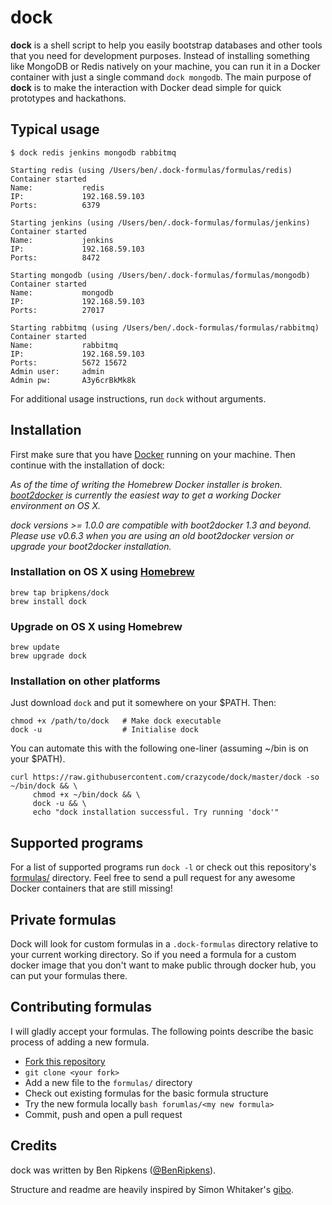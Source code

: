 # dock
**dock** is a shell script to help you easily bootstrap databases and other
tools that you need for development purposes. Instead of installing something
like MongoDB or Redis natively on your machine, you can run it in a Docker
container with just a single command `dock mongodb`. The main purpose of
**dock** is to make the interaction with Docker dead simple for quick prototypes
and hackathons.

## Typical usage

```
$ dock redis jenkins mongodb rabbitmq

Starting redis (using /Users/ben/.dock-formulas/formulas/redis)
Container started
Name:           redis
IP:             192.168.59.103
Ports:          6379

Starting jenkins (using /Users/ben/.dock-formulas/formulas/jenkins)
Container started
Name:           jenkins
IP:             192.168.59.103
Ports:          8472

Starting mongodb (using /Users/ben/.dock-formulas/formulas/mongodb)
Container started
Name:           mongodb
IP:             192.168.59.103
Ports:          27017

Starting rabbitmq (using /Users/ben/.dock-formulas/formulas/rabbitmq)
Container started
Name:           rabbitmq
IP:             192.168.59.103
Ports:          5672 15672
Admin user:     admin
Admin pw:       A3y6crBkMk8k
```

For additional usage instructions, run `dock` without arguments.

## Installation
First make sure that you have [Docker](https://docs.docker.com/) running on
your machine. Then continue with the installation of dock:

*As of the time of writing the Homebrew Docker installer is broken. [boot2docker](https://github.com/boot2docker/osx-installer/releases) is currently the easiest way to get a working Docker environment on OS X.*

*dock versions >= 1.0.0 are compatible with boot2docker 1.3 and beyond. Please use v0.6.3 when you are using an old boot2docker version or upgrade your boot2docker installation.*

### Installation on OS X using [Homebrew](http://brew.sh/)
```
brew tap bripkens/dock
brew install dock
```

### Upgrade on OS X using Homebrew
```
brew update
brew upgrade dock
```

### Installation on other platforms
Just download `dock` and put it somewhere on your $PATH. Then:
```
chmod +x /path/to/dock   # Make dock executable
dock -u                  # Initialise dock
```

You can automate this with the following one-liner (assuming ~/bin is on your $PATH).
```
curl https://raw.githubusercontent.com/crazycode/dock/master/dock -so ~/bin/dock && \
     chmod +x ~/bin/dock && \
     dock -u && \
     echo "dock installation successful. Try running 'dock'"
```

## Supported programs
For a list of supported programs run `dock -l` or check out this repository's
[formulas/](https://github.com/bripkens/dock/tree/master/formulas) directory.
Feel free to send a pull request for any awesome Docker containers that are
still missing!

## Private formulas
Dock will look for custom formulas in a `.dock-formulas` directory relative to
your current working directory. So if you need a formula for a custom docker
image that you don't want to make public through docker hub, you can put your
formulas there.

## Contributing formulas
I will gladly accept your formulas. The following points describe the basic
process of adding a new formula.

 - [Fork this repository](https://github.com/bripkens/dock/fork)
 - `git clone <your fork>`
 - Add a new file to the `formulas/` directory
 - Check out existing formulas for the basic formula structure
 - Try the new formula locally `bash forumlas/<my new formula>`
 - Commit, push and open a pull request

## Credits
dock was written by Ben Ripkens ([@BenRipkens](https://twitter.com/BenRipkens)).

Structure and readme are heavily inspired by Simon Whitaker's [gibo](https://github.com/simonwhitaker/gibo).
